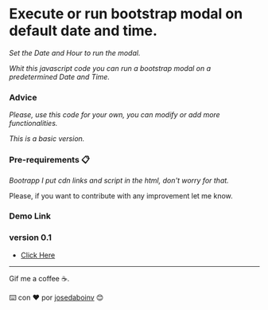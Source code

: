 # Execute or run bootstrap modal on default date and time.

_Set the Date and Hour to run the modal._

_Whit this javascript code you can run a bootstrap modal on a predetermined Date and Time._



### Advice

_Please, use this code for your own, you can modify or add more functionalities._

_This is a basic version._



### Pre-requirements 📋

_Bootrapp_
_I put cdn links and script in the html, don't worry for that._




Please, if you want to contribute with any improvement let me know.

### Demo Link

### version 0.1

* [Click Here](htps://josedaboinv.github.io/demos/modalb001/)






---
Gif me a coffee ☕. 

⌨️ con ❤️ por [josedaboinv](https://github.com/josedaboinv) 😊
